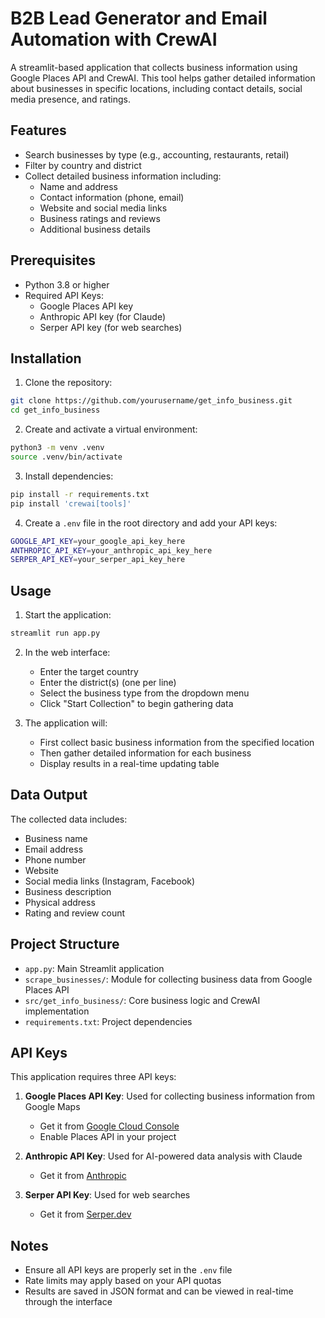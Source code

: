 # B2B Lead Generator and Email Automation with CrewAI

A streamlit-based application that collects business information using Google Places API and CrewAI. This tool helps gather detailed information about businesses in specific locations, including contact details, social media presence, and ratings.

## Features

- Search businesses by type (e.g., accounting, restaurants, retail)
- Filter by country and district
- Collect detailed business information including:
  - Name and address
  - Contact information (phone, email)
  - Website and social media links
  - Business ratings and reviews
  - Additional business details

## Prerequisites

- Python 3.8 or higher
- Required API Keys:
  - Google Places API key
  - Anthropic API key (for Claude)
  - Serper API key (for web searches)

## Installation

1. Clone the repository:

```bash
git clone https://github.com/yourusername/get_info_business.git
cd get_info_business
```

2. Create and activate a virtual environment:

```bash
python3 -m venv .venv
source .venv/bin/activate
```

3. Install dependencies:
```bash
pip install -r requirements.txt
pip install 'crewai[tools]'
```


4. Create a `.env` file in the root directory and add your API keys:
```bash
GOOGLE_API_KEY=your_google_api_key_here
ANTHROPIC_API_KEY=your_anthropic_api_key_here
SERPER_API_KEY=your_serper_api_key_here
```

## Usage

1. Start the application:
```bash
streamlit run app.py
```

2. In the web interface:
   - Enter the target country
   - Enter the district(s) (one per line)
   - Select the business type from the dropdown menu
   - Click "Start Collection" to begin gathering data

3. The application will:
   - First collect basic business information from the specified location
   - Then gather detailed information for each business
   - Display results in a real-time updating table

## Data Output

The collected data includes:
- Business name
- Email address
- Phone number
- Website
- Social media links (Instagram, Facebook)
- Business description
- Physical address
- Rating and review count

## Project Structure

- `app.py`: Main Streamlit application
- `scrape_businesses/`: Module for collecting business data from Google Places API
- `src/get_info_business/`: Core business logic and CrewAI implementation
- `requirements.txt`: Project dependencies

## API Keys

This application requires three API keys:

1. **Google Places API Key**: Used for collecting business information from Google Maps
   - Get it from [Google Cloud Console](https://console.cloud.google.com/)
   - Enable Places API in your project

2. **Anthropic API Key**: Used for AI-powered data analysis with Claude
   - Get it from [Anthropic](https://www.anthropic.com/)

3. **Serper API Key**: Used for web searches
   - Get it from [Serper.dev](https://serper.dev/)

## Notes

- Ensure all API keys are properly set in the `.env` file
- Rate limits may apply based on your API quotas
- Results are saved in JSON format and can be viewed in real-time through the interface
